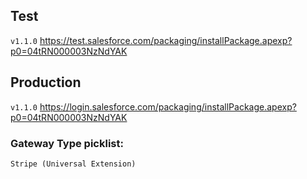 ## Test ## 
```v1.1.0```
https://test.salesforce.com/packaging/installPackage.apexp?p0=04tRN000003NzNdYAK

## Production ## 
```v1.1.0```
https://login.salesforce.com/packaging/installPackage.apexp?p0=04tRN000003NzNdYAK

### Gateway Type picklist: ### 
```Stripe (Universal Extension)```
